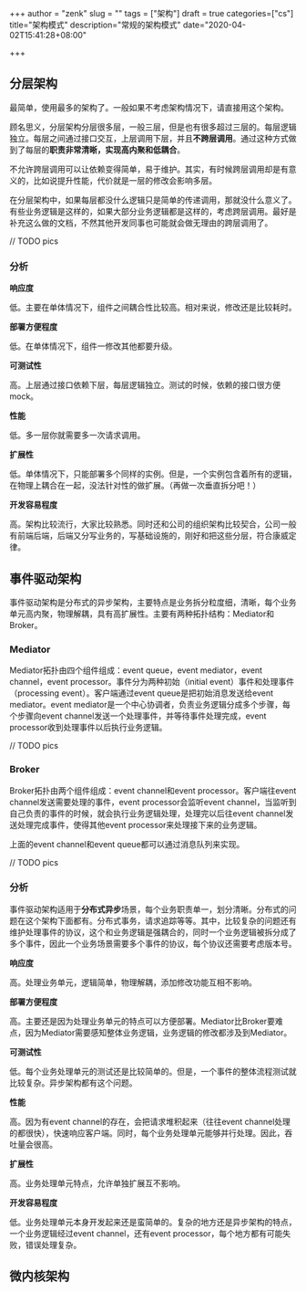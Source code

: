 +++
author = "zenk"
slug = ""
tags = ["架构"]
draft = true
categories=["cs"]
title="架构模式"
description="常规的架构模式"
date="2020-04-02T15:41:28+08:00"

+++

## 分层架构

最简单，使用最多的架构了。一般如果不考虑架构情况下，请直接用这个架构。

顾名思义，分层架构分层很多层，一般三层，但是也有很多超过三层的。每层逻辑独立。每层之间通过接口交互，上层调用下层，并且**不跨层调用**。通过这种方式做到了每层的**职责非常清晰，实现高内聚和低耦合**。

不允许跨层调用可以让依赖变得简单，易于维护。其实，有时候跨层调用却是有意义的，比如说提升性能，代价就是一层的修改会影响多层。

在分层架构中，如果每层都没什么逻辑只是简单的传递调用，那就没什么意义了。有些业务逻辑是这样的，如果大部分业务逻辑都是这样的，考虑跨层调用。最好是补充这么做的文档，不然其他开发同事也可能就会做无理由的跨层调用了。

// TODO pics

### 分析

**响应度**

低。主要在单体情况下，组件之间耦合性比较高。相对来说，修改还是比较耗时。

**部署方便程度**

低。在单体情况下，组件一修改其他都要升级。

**可测试性**

高。上层通过接口依赖下层，每层逻辑独立。测试的时候，依赖的接口很方便mock。

**性能**

低。多一层你就需要多一次请求调用。

**扩展性**

低。单体情况下，只能部署多个同样的实例。但是，一个实例包含着所有的逻辑，在物理上耦合在一起，没法针对性的做扩展。（再做一次垂直拆分吧！）

**开发容易程度**

高。架构比较流行，大家比较熟悉。同时还和公司的组织架构比较契合，公司一般有前端后端，后端又分写业务的，写基础设施的，刚好和把这些分层，符合康威定律。

## 事件驱动架构

事件驱动架构是分布式的异步架构，主要特点是业务拆分粒度细，清晰，每个业务单元高内聚，物理解耦，具有高扩展性。主要有两种拓扑结构：Mediator和Broker。

### Mediator

Mediator拓扑由四个组件组成：event queue，event mediator，event channel，event processor。事件分为两种初始（initial event）事件和处理事件（processing event）。客户端通过event queue是把初始消息发送给event mediator。event mediator是一个中心协调者，负责业务逻辑分成多个步骤，每个步骤向event channel发送一个处理事件，并等待事件处理完成，event processor收到处理事件以后执行业务逻辑。

// TODO pics

### Broker

Broker拓扑由两个组件组成：event channel和event processor。客户端往event channel发送需要处理的事件，event processor会监听event channel，当监听到自己负责的事件的时候，就会执行业务逻辑处理，处理完以后往event channel发送处理完成事件，使得其他event processor来处理接下来的业务逻辑。

上面的event channel和event queue都可以通过消息队列来实现。

// TODO pics

### 分析

事件驱动架构适用于**分布式异步**场景，每个业务职责单一，划分清晰。分布式的问题在这个架构下面都有。分布式事务，请求追踪等等。其中，比较复杂的问题还有维护处理事件的协议，这个和业务逻辑是强耦合的，同时一个业务逻辑被拆分成了多个事件，因此一个业务场景需要多个事件的协议，每个协议还需要考虑版本号。

**响应度**

高。处理业务单元，逻辑简单，物理解耦，添加修改功能互相不影响。

**部署方便程度**

高。主要还是因为处理业务单元的特点可以方便部署。Mediator比Broker要难点，因为Mediator需要感知整体业务逻辑，业务逻辑的修改都涉及到Mediator。

**可测试性**

低。每个业务处理单元的测试还是比较简单的。但是，一个事件的整体流程测试就比较复杂。异步架构都有这个问题。

**性能**

高。因为有event channel的存在，会把请求堆积起来（往往event channel处理的都很快），快速响应客户端。同时，每个业务处理单元能够并行处理。因此，吞吐量会很高。

**扩展性**

高。业务处理单元特点，允许单独扩展互不影响。

**开发容易程度**

低。业务处理单元本身开发起来还是蛮简单的。复杂的地方还是异步架构的特点，一个业务逻辑经过event channel，还有event processor，每个地方都有可能失败，错误处理复杂。

## 微内核架构